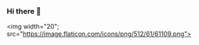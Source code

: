 ### Hi there 👋

<img width="20"; src="https://image.flaticon.com/icons/png/512/61/61109.png"></img>

